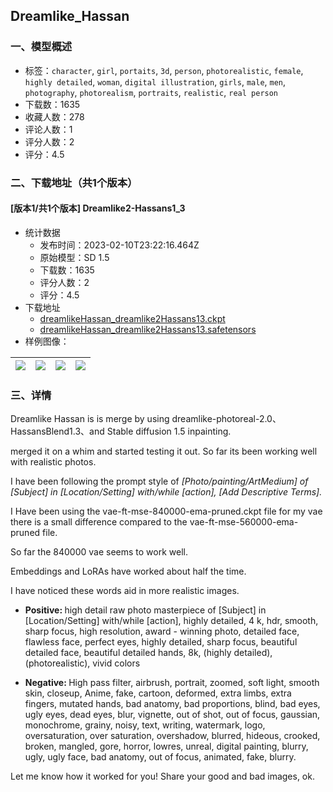 ## Dreamlike_Hassan
### 一、模型概述

- 标签：`character`, `girl`, `portaits`, `3d`, `person`, `photorealistic`, `female`, `highly detailed`, `woman`, `digital illustration`, `girls`, `male`, `men`, `photography`, `photorealism`, `portraits`, `realistic`, `real person`
- 下载数：1635
- 收藏人数：278
- 评论人数：1
- 评分人数：2
- 评分：4.5

### 二、下载地址（共1个版本）

#### [版本1/共1个版本] Dreamlike2-Hassans1_3

- 统计数据
  - 发布时间：2023-02-10T23:22:16.464Z
  - 原始模型：SD 1.5
  - 下载数：1635
  - 评分人数：2
  - 评分：4.5
- 下载地址
  - [dreamlikeHassan_dreamlike2Hassans13.ckpt](https://civitai.com/api/download/models/8939?type=Model&format=PickleTensor&size=full&fp=fp16)
  - [dreamlikeHassan_dreamlike2Hassans13.safetensors](https://civitai.com/api/download/models/8939)
- 样例图像：

| <img src="https://image.civitai.com/xG1nkqKTMzGDvpLrqFT7WA/1f230e72-7cc6-43ff-95cd-6f0cfa69fa00/width=450/85408.jpeg" /> | <img src="https://image.civitai.com/xG1nkqKTMzGDvpLrqFT7WA/7c4e7ce2-e765-4042-024f-2c6d84e81600/width=450/85419.jpeg" /> | <img src="https://image.civitai.com/xG1nkqKTMzGDvpLrqFT7WA/b8a1ebee-6d1f-475b-ef46-236de9f0ca00/width=450/85418.jpeg" /> | <img src="https://image.civitai.com/xG1nkqKTMzGDvpLrqFT7WA/37de5c20-448a-46a9-f1ea-5d0fdeefdc00/width=450/85417.jpeg" /> |
| ---- | ---- | ---- | ---- |


### 三、详情
<p>Dreamlike Hassan is is merge by using dreamlike-photoreal-2.0、HassansBlend1.3、and Stable diffusion 1.5 inpainting.</p><p></p><p>merged it on a whim and started testing it out. So far its been working well with realistic photos.</p><p></p><p>I have been following the prompt style of <em>[Photo/painting/ArtMedium] of [Subject] in [Location/Setting] with/while [action], [Add Descriptive Terms].</em></p><p></p><p>I Have been using the vae-ft-mse-840000-ema-pruned.ckpt file for my vae there is a small difference compared to the vae-ft-mse-560000-ema-pruned file.</p><p>So far the 840000 vae seems to work well.</p><p>Embeddings and LoRAs have worked about half the time.</p><p></p><p>I have noticed these words aid in more realistic images.</p><ul><li><p><strong>Positive: </strong>high detail raw photo masterpiece of [Subject] in [Location/Setting] with/while [action], highly detailed, 4 k, hdr, smooth, sharp focus, high resolution, award - winning photo, detailed face, flawless face, perfect eyes, highly detailed, sharp focus, beautiful detailed face, beautiful detailed hands, 8k, (highly detailed), (photorealistic), vivid colors</p><p></p></li><li><p><strong>Negative: </strong>High pass filter, airbrush, portrait, zoomed, soft light, smooth skin, closeup, Anime, fake, cartoon, deformed, extra limbs, extra fingers, mutated hands, bad anatomy, bad proportions, blind, bad eyes, ugly eyes, dead eyes, blur, vignette, out of shot, out of focus, gaussian, monochrome, grainy, noisy, text, writing, watermark, logo, oversaturation, over saturation, overshadow, blurred, hideous, crooked, broken, mangled, gore, horror, lowres, unreal, digital painting, blurry, ugly, ugly face, bad anatomy, out of focus, animated, fake, blurry.</p></li></ul><p></p><p>Let me know how it worked for you! Share your good and bad images, ok.</p>